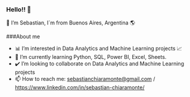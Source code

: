 ### Hello!! 👋

👋 I’m Sebastian, I´m from Buenos Aires, Argentina 🌎

###About me
- 📊 I’m interested in Data Analytics and Machine Learning projects 📈
- 📌 I’m currently learning Python, SQL, Power BI, Excel, Sheets.
- ✔️ I’m looking to collaborate on Data Analytics and Machine Learning projects
- 📫 How to reach me: sebastianchiaramonte@gmail.com / https://www.linkedin.com/in/sebastian-chiaramonte/
